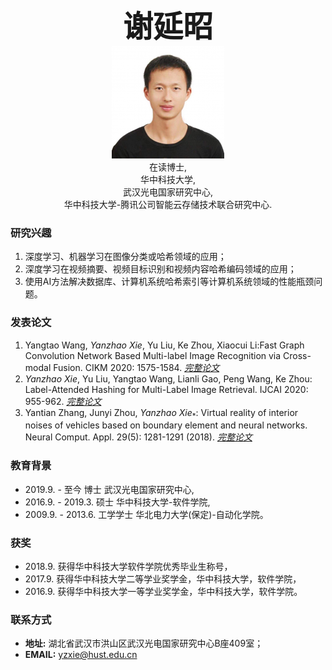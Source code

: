 <center><b><font size=50>谢延昭</font></b></center>

<div align=center><img src="./me.png" width="  "></div>

<center>在读博士,</center>
<center>华中科技大学,</center>
<center>武汉光电国家研究中心,</center>
<center>华中科技大学-腾讯公司智能云存储技术联合研究中心.</center>

### 研究兴趣
1. 深度学习、机器学习在图像分类或哈希领域的应用；
2. 深度学习在视频摘要、视频目标识别和视频内容哈希编码领域的应用；
2. 使用AI方法解决数据库、计算机系统哈希索引等计算机系统领域的性能瓶颈问题。 

### 发表论文
1. Yangtao Wang, *Yanzhao Xie*, Yu Liu, Ke Zhou, Xiaocui Li:Fast Graph Convolution Network Based Multi-label Image Recognition via Cross-modal Fusion. CIKM 2020: 1575-1584. [*完整论文*](https://doi.org/10.1145/3340531.3411880)
2. *Yanzhao Xie*, Yu Liu, Yangtao Wang, Lianli Gao, Peng Wang, Ke Zhou: Label-Attended Hashing for Multi-Label Image Retrieval. IJCAI 2020: 955-962. [*完整论文*](https://doi.org/10.24963/ijcai.2020/133)      
3. Yantian Zhang, Junyi Zhou, *Yanzhao Xie*<sub>*</sub>: Virtual reality of interior noises of vehicles based on boundary element and neural networks. Neural Comput. Appl. 29(5): 1281-1291 (2018). [*完整论文*](https://link.springer.com/article/10.1007%2Fs00521-016-2836-0)

### 教育背景
- 2019.9. - 至今 博士 武汉光电国家研究中心,
- 2016.9. - 2019.3. 硕士 华中科技大学-软件学院,
- 2009.9. - 2013.6. 工学学士 华北电力大学(保定)-自动化学院。

### 获奖
- 2018.9. 获得华中科技大学软件学院优秀毕业生称号，
- 2017.9. 获得华中科技大学二等学业奖学金，华中科技大学，软件学院，
- 2016.9. 获得华中科技大学一等学业奖学金，华中科技大学，软件学院。

### 联系方式
- <b>地址:</b>  湖北省武汉市洪山区武汉光电国家研究中心B座409室；
- <b>EMAIL:</b> yzxie@hust.edu.cn
